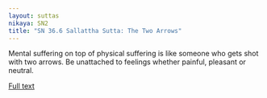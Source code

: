 ```yaml
---
layout: suttas
nikaya: SN2
title: "SN 36.6 Sallattha Sutta: The Two Arrows"
---
```


Mental suffering on top of physical suffering is like someone who gets shot with two arrows. Be unattached to feelings whether painful, pleasant or neutral.

[Full text](https://www.dhammatalks.org/suttas/SN/SN36_6.html)
